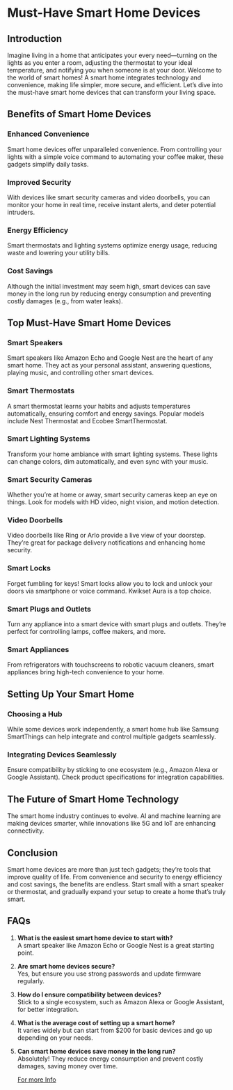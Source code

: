 # Must-Have Smart Home Devices

## Introduction

Imagine living in a home that anticipates your every need—turning on the lights as you enter a room, adjusting the thermostat to your ideal temperature, and notifying you when someone is at your door. Welcome to the world of smart homes! A smart home integrates technology and convenience, making life simpler, more secure, and efficient. Let’s dive into the must-have smart home devices that can transform your living space.

## Benefits of Smart Home Devices

### Enhanced Convenience

Smart home devices offer unparalleled convenience. From controlling your lights with a simple voice command to automating your coffee maker, these gadgets simplify daily tasks.

### Improved Security

With devices like smart security cameras and video doorbells, you can monitor your home in real time, receive instant alerts, and deter potential intruders.

### Energy Efficiency

Smart thermostats and lighting systems optimize energy usage, reducing waste and lowering your utility bills.

### Cost Savings

Although the initial investment may seem high, smart devices can save money in the long run by reducing energy consumption and preventing costly damages (e.g., from water leaks).

## Top Must-Have Smart Home Devices

### Smart Speakers

Smart speakers like Amazon Echo and Google Nest are the heart of any smart home. They act as your personal assistant, answering questions, playing music, and controlling other smart devices.

### Smart Thermostats

A smart thermostat learns your habits and adjusts temperatures automatically, ensuring comfort and energy savings. Popular models include Nest Thermostat and Ecobee SmartThermostat.

### Smart Lighting Systems

Transform your home ambiance with smart lighting systems. These lights can change colors, dim automatically, and even sync with your music.

### Smart Security Cameras

Whether you’re at home or away, smart security cameras keep an eye on things. Look for models with HD video, night vision, and motion detection.

### Video Doorbells

Video doorbells like Ring or Arlo provide a live view of your doorstep. They’re great for package delivery notifications and enhancing home security.

### Smart Locks

Forget fumbling for keys! Smart locks allow you to lock and unlock your doors via smartphone or voice command. Kwikset Aura is a top choice.

### Smart Plugs and Outlets

Turn any appliance into a smart device with smart plugs and outlets. They’re perfect for controlling lamps, coffee makers, and more.

### Smart Appliances

From refrigerators with touchscreens to robotic vacuum cleaners, smart appliances bring high-tech convenience to your home.

## Setting Up Your Smart Home

### Choosing a Hub

While some devices work independently, a smart home hub like Samsung SmartThings can help integrate and control multiple gadgets seamlessly.

### Integrating Devices Seamlessly

Ensure compatibility by sticking to one ecosystem (e.g., Amazon Alexa or Google Assistant). Check product specifications for integration capabilities.

## The Future of Smart Home Technology

The smart home industry continues to evolve. AI and machine learning are making devices smarter, while innovations like 5G and IoT are enhancing connectivity.

## Conclusion

Smart home devices are more than just tech gadgets; they’re tools that improve quality of life. From convenience and security to energy efficiency and cost savings, the benefits are endless. Start small with a smart speaker or thermostat, and gradually expand your setup to create a home that’s truly smart.

## FAQs

1. **What is the easiest smart home device to start with?**  
   A smart speaker like Amazon Echo or Google Nest is a great starting point.

2. **Are smart home devices secure?**  
   Yes, but ensure you use strong passwords and update firmware regularly.

3. **How do I ensure compatibility between devices?**  
   Stick to a single ecosystem, such as Amazon Alexa or Google Assistant, for better integration.

4. **What is the average cost of setting up a smart home?**  
   It varies widely but can start from $200 for basic devices and go up depending on your needs.

5. **Can smart home devices save money in the long run?**  
   Absolutely! They reduce energy consumption and prevent costly damages, saving money over time.
   
   [For more Info](https://smarthomegizmo.site/)
